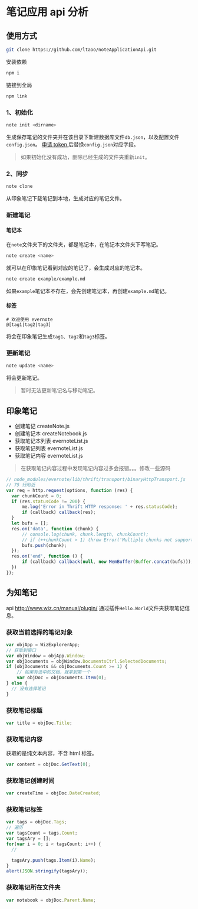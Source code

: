 # 笔记应用 api 分析


## 使用方式

```bash
git clone https://github.com/ltaoo/noteApplicationApi.git
```

安装依赖
```bash
npm i
```

链接到全局
```bash
npm link
```


### 1、初始化

```bash
note init <dirname>
```
生成保存笔记的文件夹<dirname>并在该目录下新建数据库文件`db.json`，以及配置文件`config.json`。
[申请 token ](https://sandbox.evernote.com/api/DeveloperToken.action) 后替换`config.json`对应字段。

> 如果初始化没有成功，删除已经生成的文件夹重新`init`。

### 2、同步
```bash
note clone
```

从印象笔记下载笔记到本地，生成对应的笔记文件。

### 新建笔记

#### 笔记本
在`note`文件夹下的文件夹，都是笔记本，在笔记本文件夹下写笔记。

```bash
note create <name>
```

就可以在印象笔记看到对应的笔记了，会生成对应的笔记本。

```bash
note create example/example.md
```
如果`example`笔记本不存在，会先创建笔记本，再创建`example.md`笔记。

#### 标签

```
# 欢迎使用 evernote
@[tag1|tag2|tag3]
```

将会在印象笔记生成`tag1`、`tag2`和`tag3`标签。

### 更新笔记
```bash
note update <name>
```

将会更新笔记。
> 暂时无法更新笔记名与移动笔记。


## 印象笔记

- 创建笔记 
createNote.js
- 创建笔记本 
createNotebook.js
- 获取笔记本列表
evernoteList.js
- 获取笔记列表
evernoteList.js
- 获取笔记内容
evernoteList.js

> 在获取笔记内容过程中发现笔记内容过多会报错。。。修改一些源码
```javascript
// node_modules/evernote/lib/thrift/transport/binaryHttpTransport.js
// 75 行附近
var req = http.request(options, function (res) {
  var chunkCount = 0;
  if (res.statusCode != 200) {
      me.log('Error in Thrift HTTP response: ' + res.statusCode);
      if (callback) callback(res);
  }
  let bufs = [];
  res.on('data', function (chunk) {
      // console.log(chunk, chunk.length, chunkCount);
      // if (++chunkCount > 1) throw Error('Multiple chunks not supported in BinaryHttpTransport');
      bufs.push(chunk);
  });
  res.on('end', function () {
      if (callback) callback(null, new MemBuffer(Buffer.concat(bufs)));
  })
});
```

## 为知笔记
api http://www.wiz.cn/manual/plugin/ 
通过插件`Hello.World`文件夹获取笔记信息。

### 获取当前选择的笔记对象
```javascript
var objApp = WizExplorerApp;
// 获取到窗口
var objWindow = objApp.Window;
var objDocuments = objWindow.DocumentsCtrl.SelectedDocuments;
if (objDocuments && objDocuments.Count >= 1) {
    // 如果有选中的文档，就拿到第一个
    var objDoc = objDocuments.Item(0);
} else {
  // 没有选择笔记
}
```

### 获取笔记标题
```javascript
var title = objDoc.Title;
```

### 获取笔记内容
获取的是纯文本内容，不含 html 标签。
```javascript
var content = objDoc.GetText(0);
```

### 获取笔记创建时间
```javascript
var createTime = objDoc.DateCreated;
```

### 获取笔记标签
```javascript
var tags = objDoc.Tags;
// 遍历
var tagsCount = tags.Count;
var tagsAry = [];
for(var i = 0; i < tagsCount; i++) {
  //

  tagsAry.push(tags.Item(i).Name);
}
alert(JSON.stringify(tagsAry));
```

### 获取笔记所在文件夹
```javascript
var notebook = objDoc.Parent.Name;
```